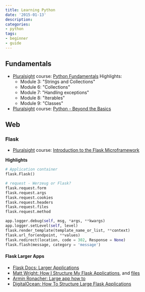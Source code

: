 ```yaml
---
title: Learning Python
date: '2015-01-13'
description:
categories:
- python
tags:
- beginner
- guide
---
```


Fundamentals
---
- [Pluralsight] course: [Python Fundamentals]
  Highlights:
  - Module 3: "Strings and Collections"
  - Module 6: "Collections"
  - Module 7: "Handling exceptions"
  - Module 8: "Iterables"
  - Module 9: "Classes"
- [Pluralsight] course: [Python - Beyond the Basics]

Web
---
### Flask
- [Pluralsight] course: [Introduction to the Flask Microframework]

**Highlights**
```python
# Application container
flask.Flask()

# request - Werzeug or Flask?
flask.request.form
flask.request.args
flask.request.cookies
flask.request.headers
flask.request.files
flask.request.method

app.logger.debug(self, msg, *args, **kwargs)
app.logger.setLevel(self, level)
flask.render_template(template_name_or_list, **context)
flask.url_for(endpoint, **values)
flask.redirect(location, code = 302, Response = None)
flask.flash(message, category = 'message')
```

#### Flask Larger Apps
- [Flask Docs: Larger Applications]
- [Matt Wright: How I Structure My Flask Applications], and [files](https://github.com/mattupstate/overholt)
- [Armin Ronacher: Large app how to]
- [DigitalOcean: How To Structure Large Flask Applications]

[Pluralsight]: http://www.pluralsight.com
[Python Fundamentals]: http://www.pluralsight.com/courses/python-fundamentals
[Introduction to the Flask Microframework]: http://www.pluralsight.com/courses/flask-micro-framework-introduction
[Python - Beyond the Basics]: http://www.pluralsight.com/courses/python-beyond-basics
[Matt Wright: How I Structure My Flask Applications]: http://mattupstate.com/python/2013/06/26/how-i-structure-my-flask-applications.html
[Flask Docs: Larger Applications]: http://flask.pocoo.org/docs/0.10/patterns/packages/
[Armin Ronacher: Large app how to]: https://github.com/mitsuhiko/flask/wiki/Large-app-how-to
[DigitalOcean: How To Structure Large Flask Applications]: https://www.digitalocean.com/community/tutorials/how-to-structure-large-flask-applications
